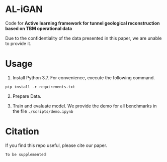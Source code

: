 # AL-iGAN
Code for **Active learning framework for tunnel geological reconstruction based on TBM operational data**

Due to the confidentiality of the data presented in this paper, we are unable to provide it. 




# Usage
1. Install Python 3.7. For convenience, execute the following command.
```
pip install -r requirements.txt
```
2. Prepare Data.

3. Train and evaluate model. We provide the demo for all benchmarks in the file `./scripts/demo.ipynb`

# Citation
If you find this repo useful, please cite our paper.
```
To be supplemented
```

